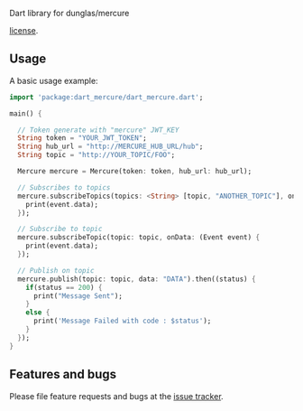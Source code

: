 Dart library for dunglas/mercure


[license](LICENSE).

## Usage

A basic usage example:

```dart
import 'package:dart_mercure/dart_mercure.dart';

main() {

  // Token generate with "mercure" JWT_KEY
  String token = "YOUR_JWT_TOKEN";
  String hub_url = "http://MERCURE_HUB_URL/hub";
  String topic = "http://YOUR_TOPIC/FOO";

  Mercure mercure = Mercure(token: token, hub_url: hub_url);

  // Subscribes to topics
  mercure.subscribeTopics(topics: <String> [topic, "ANOTHER_TOPIC"], onData: (Event event) {
    print(event.data);
  });

  // Subscribe to topic
  mercure.subscribeTopic(topic: topic, onData: (Event event) {
    print(event.data);
  });

  // Publish on topic
  mercure.publish(topic: topic, data: "DATA").then((status) {
    if(status == 200) {
      print("Message Sent");
    }
    else {
      print('Message Failed with code : $status');
    }
  });
}

```

## Features and bugs

Please file feature requests and bugs at the [issue tracker](../../issues).
